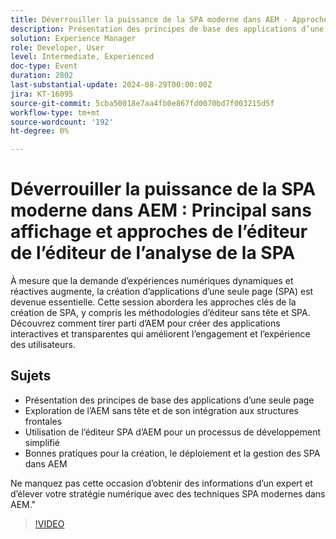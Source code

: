 ```yaml
---
title: Déverrouiller la puissance de la SPA moderne dans AEM - Approches de l’éditeur Principal et sans tête
description: Présentation des principes de base des applications d’une seule page Exploration de l’AEM sans interface et de son intégration avec des structures frontales Utilisation de l’AEM Éditeur pour un processus de développement simplifié Bonnes pratiques pour la création, le déploiement et la gestion de  dans AEMDne manquez pas cette occasion d’obtenir des informations d’un expert et d’élever votre stratégie numérique avec des techniques de  modernes dans."
solution: Experience Manager
role: Developer, User
level: Intermediate, Experienced
doc-type: Event
duration: 2802
last-substantial-update: 2024-08-29T00:00:00Z
jira: KT-16095
source-git-commit: 5cba50018e7aa4fb0e867fd0070bd7f003215d5f
workflow-type: tm+mt
source-wordcount: '192'
ht-degree: 0%

---
```



# Déverrouiller la puissance de la SPA moderne dans AEM : Principal sans affichage et approches de l’éditeur de l’éditeur de l’analyse de la SPA

À mesure que la demande d’expériences numériques dynamiques et réactives augmente, la création d’applications d’une seule page (SPA) est devenue essentielle. Cette session abordera les approches clés de la création de SPA, y compris les méthodologies d’éditeur sans tête et SPA. Découvrez comment tirer parti d’AEM pour créer des applications interactives et transparentes qui améliorent l’engagement et l’expérience des utilisateurs.

## Sujets

* Présentation des principes de base des applications d’une seule page
* Exploration de l’AEM sans tête et de son intégration aux structures frontales
* Utilisation de l’éditeur SPA d’AEM pour un processus de développement simplifié
* Bonnes pratiques pour la création, le déploiement et la gestion des SPA dans AEM

Ne manquez pas cette occasion d’obtenir des informations d’un expert et d’élever votre stratégie numérique avec des techniques SPA modernes dans AEM.&quot;

>[!VIDEO](https://video.tv.adobe.com/v/3433168/?learn=on)
